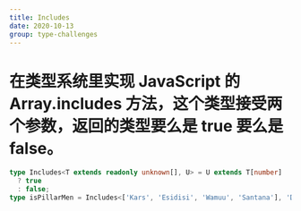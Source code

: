 ```yaml
---
title: Includes
date: 2020-10-13
group: type-challenges
---
```


# 在类型系统里实现 JavaScript 的 Array.includes 方法，这个类型接受两个参数，返回的类型要么是 true 要么是 false。

```typescript
type Includes<T extends readonly unknown[], U> = U extends T[number]
  ? true
  : false;
type isPillarMen = Includes<['Kars', 'Esidisi', 'Wamuu', 'Santana'], 'Dio'>; // expected to be `false`
```
